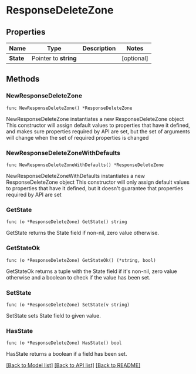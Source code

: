 # ResponseDeleteZone

## Properties

Name | Type | Description | Notes
------------ | ------------- | ------------- | -------------
**State** | Pointer to **string** |  | [optional] 

## Methods

### NewResponseDeleteZone

`func NewResponseDeleteZone() *ResponseDeleteZone`

NewResponseDeleteZone instantiates a new ResponseDeleteZone object
This constructor will assign default values to properties that have it defined,
and makes sure properties required by API are set, but the set of arguments
will change when the set of required properties is changed

### NewResponseDeleteZoneWithDefaults

`func NewResponseDeleteZoneWithDefaults() *ResponseDeleteZone`

NewResponseDeleteZoneWithDefaults instantiates a new ResponseDeleteZone object
This constructor will only assign default values to properties that have it defined,
but it doesn't guarantee that properties required by API are set

### GetState

`func (o *ResponseDeleteZone) GetState() string`

GetState returns the State field if non-nil, zero value otherwise.

### GetStateOk

`func (o *ResponseDeleteZone) GetStateOk() (*string, bool)`

GetStateOk returns a tuple with the State field if it's non-nil, zero value otherwise
and a boolean to check if the value has been set.

### SetState

`func (o *ResponseDeleteZone) SetState(v string)`

SetState sets State field to given value.

### HasState

`func (o *ResponseDeleteZone) HasState() bool`

HasState returns a boolean if a field has been set.


[[Back to Model list]](../README.md#documentation-for-models) [[Back to API list]](../README.md#documentation-for-api-endpoints) [[Back to README]](../README.md)


